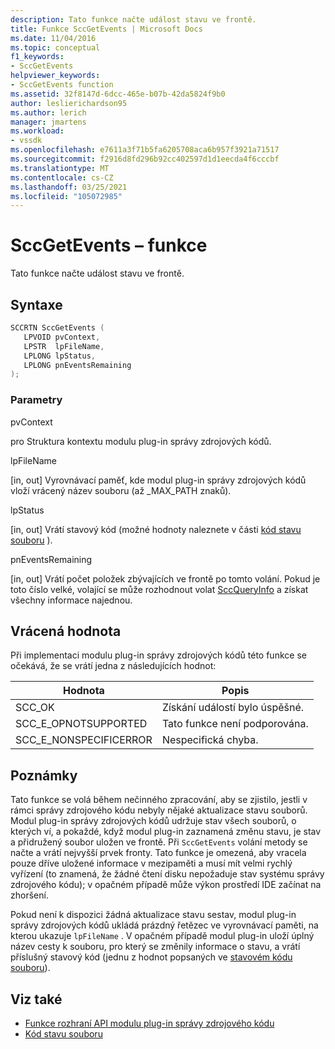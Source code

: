 ```yaml
---
description: Tato funkce načte událost stavu ve frontě.
title: Funkce SccGetEvents | Microsoft Docs
ms.date: 11/04/2016
ms.topic: conceptual
f1_keywords:
- SccGetEvents
helpviewer_keywords:
- SccGetEvents function
ms.assetid: 32f8147d-6dcc-465e-b07b-42da5824f9b0
author: leslierichardson95
ms.author: lerich
manager: jmartens
ms.workload:
- vssdk
ms.openlocfilehash: e7611a3f71b5fa6205708aca6b957f3921a71517
ms.sourcegitcommit: f2916d8fd296b92cc402597d1d1eecda4f6cccbf
ms.translationtype: MT
ms.contentlocale: cs-CZ
ms.lasthandoff: 03/25/2021
ms.locfileid: "105072985"
---
```

# <a name="sccgetevents-function"></a>SccGetEvents – funkce
Tato funkce načte událost stavu ve frontě.

## <a name="syntax"></a>Syntaxe

```cpp
SCCRTN SccGetEvents (
   LPVOID pvContext,
   LPSTR  lpFileName,
   LPLONG lpStatus,
   LPLONG pnEventsRemaining
);
```

### <a name="parameters"></a>Parametry
 pvContext

pro Struktura kontextu modulu plug-in správy zdrojových kódů.

 lpFileName

[in, out] Vyrovnávací paměť, kde modul plug-in správy zdrojových kódů vloží vrácený název souboru (až _MAX_PATH znaků).

 lpStatus

[in, out] Vrátí stavový kód (možné hodnoty naleznete v části [kód stavu souboru](../extensibility/file-status-code-enumerator.md) ).

 pnEventsRemaining

[in, out] Vrátí počet položek zbývajících ve frontě po tomto volání. Pokud je toto číslo velké, volající se může rozhodnout volat [SccQueryInfo](../extensibility/sccqueryinfo-function.md) a získat všechny informace najednou.

## <a name="return-value"></a>Vrácená hodnota
 Při implementaci modulu plug-in správy zdrojových kódů této funkce se očekává, že se vrátí jedna z následujících hodnot:

|Hodnota|Popis|
|-----------|-----------------|
|SCC_OK|Získání událostí bylo úspěšné.|
|SCC_E_OPNOTSUPPORTED|Tato funkce není podporována.|
|SCC_E_NONSPECIFICERROR|Nespecifická chyba.|

## <a name="remarks"></a>Poznámky
 Tato funkce se volá během nečinného zpracování, aby se zjistilo, jestli v rámci správy zdrojového kódu nebyly nějaké aktualizace stavu souborů. Modul plug-in správy zdrojových kódů udržuje stav všech souborů, o kterých ví, a pokaždé, když modul plug-in zaznamená změnu stavu, je stav a přidružený soubor uložen ve frontě. Při `SccGetEvents` volání metody se načte a vrátí nejvyšší prvek fronty. Tato funkce je omezená, aby vracela pouze dříve uložené informace v mezipaměti a musí mít velmi rychlý vyřízení (to znamená, že žádné čtení disku nepožaduje stav systému správy zdrojového kódu); v opačném případě může výkon prostředí IDE začínat na zhoršení.

 Pokud není k dispozici žádná aktualizace stavu sestav, modul plug-in správy zdrojových kódů ukládá prázdný řetězec ve vyrovnávací paměti, na kterou ukazuje `lpFileName` . V opačném případě modul plug-in uloží úplný název cesty k souboru, pro který se změnily informace o stavu, a vrátí příslušný stavový kód (jednu z hodnot popsaných ve [stavovém kódu souboru](../extensibility/file-status-code-enumerator.md)).

## <a name="see-also"></a>Viz také
- [Funkce rozhraní API modulu plug-in správy zdrojového kódu](../extensibility/source-control-plug-in-api-functions.md)
- [Kód stavu souboru](../extensibility/file-status-code-enumerator.md)
